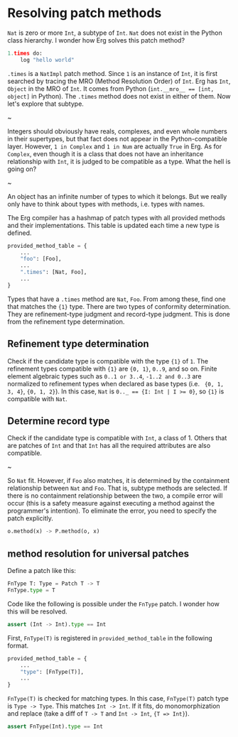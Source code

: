 # Resolving patch methods

`Nat` is zero or more `Int`, a subtype of `Int`.
`Nat` does not exist in the Python class hierarchy. I wonder how Erg solves this patch method?

```python
1.times do:
    log "hello world"
```

`.times` is a `NatImpl` patch method.
Since `1` is an instance of `Int`, it is first searched by tracing the MRO (Method Resolution Order) of `Int`.
Erg has `Int`, `Object` in the MRO of `Int`. It comes from Python (`int.__mro__ == [int, object]` in Python).
The `.times` method does not exist in either of them. Now let's explore that subtype.

~

Integers should obviously have reals, complexes, and even whole numbers in their supertypes, but that fact does not appear in the Python-compatible layer.
However, `1 in Complex` and `1 in Num` are actually `True` in Erg.
As for `Complex`, even though it is a class that does not have an inheritance relationship with `Int`, it is judged to be compatible as a type. What the hell is going on?

~

An object has an infinite number of types to which it belongs.
But we really only have to think about types with methods, i.e. types with names.

The Erg compiler has a hashmap of patch types with all provided methods and their implementations.
This table is updated each time a new type is defined.

```python
provided_method_table = {
    ...
    "foo": [Foo],
    ...
    ".times": [Nat, Foo],
    ...
}
```

Types that have a `.times` method are `Nat`, `Foo`. From among these, find one that matches the `{1}` type.
There are two types of conformity determination. They are refinement-type judgment and record-type judgment. This is done from the refinement type determination.

## Refinement type determination

Check if the candidate type is compatible with the type `{1}` of `1`. The refinement types compatible with `{1}` are `{0, 1}`, `0..9`, and so on.
Finite element algebraic types such as `0..1 or 3..4`, `-1..2 and 0..3` are normalized to refinement types when declared as base types (i.e. ` {0, 1, 3, 4}`, `{0, 1, 2}`).
In this case, `Nat` is `0.._ == {I: Int | I >= 0}`, so `{1}` is compatible with `Nat`.

## Determine record type

Check if the candidate type is compatible with `Int`, a class of 1.
Others that are patches of `Int` and that `Int` has all the required attributes are also compatible.

~

So `Nat` fit. However, if `Foo` also matches, it is determined by the containment relationship between `Nat` and `Foo`.
That is, subtype methods are selected.
If there is no containment relationship between the two, a compile error will occur (this is a safety measure against executing a method against the programmer's intention).
To eliminate the error, you need to specify the patch explicitly.

```python
o.method(x) -> P.method(o, x)
```

## method resolution for universal patches

Define a patch like this:

```python
FnType T: Type = Patch T -> T
FnType.type = T
```

Code like the following is possible under the `FnType` patch. I wonder how this will be resolved.

```python
assert (Int -> Int).type == Int
```

First, `FnType(T)` is registered in `provided_method_table` in the following format.

```python
provided_method_table = {
    ...
    "type": [FnType(T)],
    ...
}
```

`FnType(T)` is checked for matching types. In this case, `FnType(T)` patch type is `Type -> Type`.
This matches `Int -> Int`. If it fits, do monomorphization and replace (take a diff of `T -> T` and `Int -> Int`, `{T => Int}`).

```python
assert FnType(Int).type == Int
```
